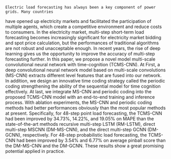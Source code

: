 	Electric load forecasting has always been a key component of power grids. Many countries
have opened up electricity markets and facilitated the participation of multiple agents, which create a
competitive environment and reduce costs to consumers. In the electricity market, multi-step short-term load
forecasting becomes increasingly significant for electricity market bidding and spot price calculation, but the
performances of traditional algorithms are not robust and unacceptable enough. In recent years, the rise of
deep learning gives us the opportunity to improve the accuracy of multi-step forecasting further. In this paper,
we propose a novel model multi-scale convolutional neural network with time-cognition (TCMS-CNN).
At First, a deep convolutional neural network model based on multi-scale convolutions (MS-CNN) extracts
different level features that are fused into our network. In addition, we design an innovative time coding
strategy called the periodic coding strengthening the ability of the sequential model for time cognition
effectively. At last, we integrate MS-CNN and periodic coding into the proposed TCMS-CNN model with
an end-to-end training and inference process. With ablation experiments, the MS-CNN and periodic coding
methods had better performances obviously than the most popular methods at present. Specifically, for
48-step point load forecasting, the TCMS-CNN had been improved by 34.73%, 14.22%, and 19.05% on
MAPE than the state-of-the-art methods recursive multi-step LSTM (RM-LSTM), direct multi-step MSCNN
(DM-MS-CNN), and the direct multi-step GCNN (DM-GCNN), respectively. For 48-step probabilistic
load forecasting, the TCMS-CNN had been improved by 3.54% and 6.77% on average pinball score than
the DM-MS-CNN and the DM-GCNN. These results show a great promising potential applied in practice.